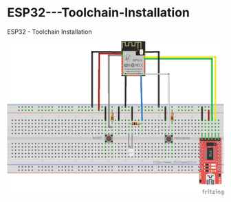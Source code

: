 # ESP32---Toolchain-Installation
ESP32 - Toolchain Installation

![ESP32 programmer](https://github.com/AchimPieters/ESP32---Toolchain-Installation/blob/master/ESP32-S%20Program.png)
